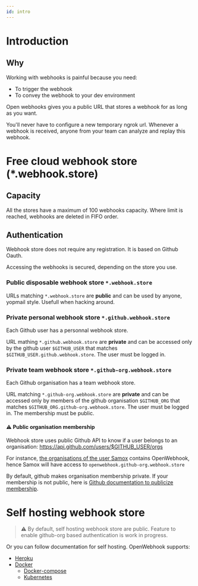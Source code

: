 ```yaml
---
id: intro
---
```


# Introduction

## Why

Working with webhooks is painful because you need:

- To trigger the webhook
- To convey the webhook to your dev environment

Open webhooks gives you a public URL that stores a webhook for as long as you want.

You'll never have to configure a new temporary ngrok url. Whenever a webhook is received, anyone from your team can analyze and replay this webhook.

# Free cloud webhook store (\*.webhook.store)

## Capacity

All the stores have a maximum of 100 webhooks capacity. Where limit is reached, webhooks are deleted in FIFO order.

## Authentication

Webhook store does not require any registration. It is based on Github Oauth.

Accessing the webhooks is secured, depending on the store you use.

### Public disposable webhook store `*.webhook.store`

URLs matching `*.webhook.store` are **public** and can be used by anyone, yopmail style.
Usefull when hacking around.

### Private personal webhook store `*.github.webhook.store`

Each Github user has a personnal webhook store.

URL mathing `*.github.webhook.store` are **private** and can be accessed only by the github user `$GITHUB_USER` that matches `$GITHUB_USER.github.webhook.store`. The user must be logged in.

### Private team webhook store `*.github-org.webhook.store`

Each Github organisation has a team webhook store.

URL matching `*.github-org.webhook.store` are **private** and can be accessed only by members of the github organisation `$GITHUB_ORG` that matches `$GITHUB_ORG.github-org.webhook.store`. The user must be logged in. The membership must be public.

#### ⚠️ Public organisation membership

Webhook store uses public Github API to know if a user belongs to an organisation:
https://api.github.com/users/$GITHUB_USER/orgs

For instance, [the organisations of the user Samox](https://api.github.com/users/Samox/orgs) contains OpenWebhook, hence Samox will have access to `openwebhook.github-org.webhook.store`

By default, github makes organisation membership private. If your membership is not public, here is [Github documentation to publicize membership](https://docs.github.com/en/account-and-profile/setting-up-and-managing-your-personal-account-on-github/managing-your-membership-in-organizations/publicizing-or-hiding-organization-membership).

# Self hosting webhook store

> ⚠️ By default, self hosting webhook store are public. Feature to enable github-org based authentication is work in progress.

Or you can follow documentation for self hosting. OpenWebhook supports:

- [Heroku](self-hosting/install-store-heroku)
- [Docker](https://hub.docker.com/r/openwebhook/webhook-store/tags)
  - [Docker-compose](self-hosting/install-store-docker-compose)
  - [Kubernetes](self-hosting/install-store-kubernetes)
